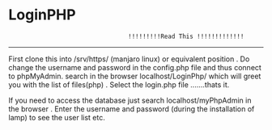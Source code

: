 # LoginPHP
                                     !!!!!!!!!Read This !!!!!!!!!!!!!
***********************************************************************************************************************************

First clone this into /srv/https/  (manjaro linux) or equivalent position . Do change the username and password in the config.php file and thus connect to phpMyAdmin. search in the browser localhost/LoginPhp/ which will greet you with the list of files(php) . Select the login.php file .......thats it.

If you need to access the database just search localhost/myPhpAdmin in the browser . Enter the username and password (during the installation of lamp) to see the user list etc.
